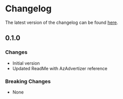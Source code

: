 # Changelog

The latest version of the changelog can be found [here](https://github.com/Azure/bicep-registry-modules/blob/main/avm/ptn/sa/build-your-own-copilot/CHANGELOG.md).

## 0.1.0

### Changes

- Initial version
- Updated ReadMe with AzAdvertizer reference

### Breaking Changes

- None
